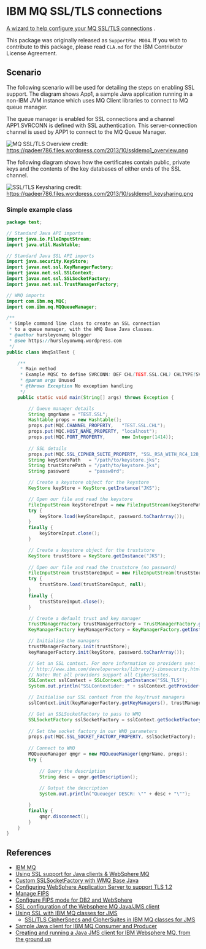 IBM MQ SSL/TLS connections
==========================

[A wizard to help configure your MQ SSL/TLS connections](https://github.com/ibm-messaging/mq-tls-ssl-wizard)
.

This package was originally released as `SupportPac MO04`. 
If you wish to contribute to this package, please read `CLA.md` 
for the IBM Contributor License Agreement.

## Scenario
The following scenario will be used for detailing the steps on enabling SSL support.
The diagram shows App1, a sample Java application running in a non-IBM JVM instance which uses MQ Client libraries to connect to MQ queue manager.

The queue manager is enabled for SSL connections and a channel APP1.SVRCONN is defined with SSL authentication. This server-connection channel is used by APP1 to connect to the MQ Queue Manager.

![][figure1]
credit: https://qadeer786.files.wordpress.com/2013/10/ssldemo1_overview.png

The following diagram shows how the certificates contain public, private keys and the contents of the key databases of either ends of the SSL channel.

![][figure2]
credit: https://qadeer786.files.wordpress.com/2013/10/ssldemo1_keysharing.png

### Simple example class

```java
package test;

// Standard Java API imports 
import java.io.FileInputStream;
import java.util.Hashtable;

// Standard Java SSL API imports
import java.security.KeyStore;
import javax.net.ssl.KeyManagerFactory;
import javax.net.ssl.SSLContext;
import javax.net.ssl.SSLSocketFactory;
import javax.net.ssl.TrustManagerFactory;

// WMQ imports
import com.ibm.mq.MQC;
import com.ibm.mq.MQQueueManager;

/**
 * Simple command line class to create an SSL connection
 * to a queue manager, with the WMQ Base Java classes.
 * @author hursleyonwmq blogger
 * @see https://hursleyonwmq.wordpress.com
 */
public class WmqSslTest {

    /**
     * Main method
     * Example MQSC to define SVRCONN: DEF CHL(TEST.SSL.CHL) CHLTYPE(SVRCONN) SSLCIPH(RC4_MD5_US)
     * @param args Unused
     * @throws Exception No exception handling
     */
    public static void main(String[] args) throws Exception {

        // Queue manager details
        String qmgrName = "TEST.SSL";
        Hashtable props = new Hashtable();
        props.put(MQC.CHANNEL_PROPERTY,   "TEST.SSL.CHL");
        props.put(MQC.HOST_NAME_PROPERTY, "localhost");
        props.put(MQC.PORT_PROPERTY,      new Integer(1414));
        
        // SSL details
        props.put(MQC.SSL_CIPHER_SUITE_PROPERTY, "SSL_RSA_WITH_RC4_128_MD5");
        String keyStorePath   = "/path/to/keystore.jks";
        String trustStorePath = "/path/to/keystore.jks";
        String password       = "passw0rd";

        // Create a keystore object for the keystore
        KeyStore keyStore = KeyStore.getInstance("JKS");

        // Open our file and read the keystore
        FileInputStream keyStoreInput = new FileInputStream(keyStorePath);
        try {
            keyStore.load(keyStoreInput, password.toCharArray());
        }
        finally {
            keyStoreInput.close();
        }               

        // Create a keystore object for the truststore
        KeyStore trustStore = KeyStore.getInstance("JKS");
        
        // Open our file and read the truststore (no password)
        FileInputStream trustStoreInput = new FileInputStream(trustStorePath);
        try {
            trustStore.load(trustStoreInput, null);
        }
        finally {
            trustStoreInput.close();
        }               

        // Create a default trust and key manager
        TrustManagerFactory trustManagerFactory = TrustManagerFactory.getInstance(TrustManagerFactory.getDefaultAlgorithm());
        KeyManagerFactory keyManagerFactory = KeyManagerFactory.getInstance(KeyManagerFactory.getDefaultAlgorithm());

        // Initialise the managers
        trustManagerFactory.init(trustStore);
        keyManagerFactory.init(keyStore, password.toCharArray());

        // Get an SSL context. For more information on providers see:
        // http://www.ibm.com/developerworks/library/j-ibmsecurity.html
        // Note: Not all providers support all CipherSuites.
        SSLContext sslContext = SSLContext.getInstance("SSL_TLS");
        System.out.println("SSLContextider: " + sslContext.getProvider().toString());

        // Initialise our SSL context from the key/trust managers  
        sslContext.init(keyManagerFactory.getKeyManagers(), trustManagerFactory.getTrustManagers(), null);

        // Get an SSLSocketFactory to pass to WMQ
        SSLSocketFactory sslSocketFactory = sslContext.getSocketFactory();
        
        // Set the socket factory in our WMQ parameters
        props.put(MQC.SSL_SOCKET_FACTORY_PROPERTY, sslSocketFactory);
        
        // Connect to WMQ
        MQQueueManager qmgr = new MQQueueManager(qmgrName, props);
        try {
        
            // Query the description
            String desc = qmgr.getDescription();
            
            // Output the description
            System.out.println("Queueger DESCR: \"" + desc + "\"");

        }
        finally {
            qmgr.disconnect();
        }
    }
}
```

## References
 - [IBM MQ](https://www.ibm.com/support/knowledgecenter/SSFKSJ/com.ibm.mq.helphome.doc/product_welcome_wmq.htm)
 - [Using SSL support for Java clients & WebSphere MQ](https://qadeer786.wordpress.com/2013/10/08/using-ssl-support-for-java-clients-websphere-mq/)
 - [Custom SSLSocketFactory with WMQ Base Java](https://hursleyonwmq.wordpress.com/2007/03/08/custom-sslsocketfactory-with-wmq-base-java/)
 - [Configuring WebSphere Application Server to support TLS 1.2](https://www.ibm.com/support/knowledgecenter/en/SS2L6K_5.0.0/com.ibm.rational.relm.install.doc/topics/t_enable_tls1.2_was.html)
 - [Manage FIPS](https://www.ibm.com/support/knowledgecenter/en/SSAW57_8.5.5/com.ibm.websphere.nd.doc/ae/usec_manage_fips.html)
 - [Configure FIPS mode for DB2 and WebSphere](https://www.ibm.com/developerworks/data/library/techarticle/dm-ind-configure-fips-db2-ws/index.html)
 - [SSL configuration of the Websphere MQ Java/JMS client](https://www.ibm.com/developerworks/websphere/library/techarticles/0510_fehners/0510_fehners.html)
 - [Using SSL with IBM MQ classes for JMS](https://www.ibm.com/support/knowledgecenter/en/SSFKSJ_8.0.0/com.ibm.mq.dev.doc/q032390_.htm)
   - [SSL/TLS CipherSpecs and CipherSuites in IBM MQ classes for JMS](https://www.ibm.com/support/knowledgecenter/en/SSFKSJ_8.0.0/com.ibm.mq.dev.doc/q113220_.htm)
- [Sample Java client for IBM MQ Consumer and Producer](https://riyafa.wordpress.com/2016/02/21/sample-java-client-for-websphere-mq-consumer-and-producer/)
- [Creating and running a Java JMS client for IBM Websphere MQ, from the ground up](http://www.kevinboone.net/simplewmqclient.html)

[figure1]: https://github.com/junlapong/mq-tls-ssl-wizard/raw/master/media/mq_ssl_tls_overview.png "MQ SSL/TLS Overview"
[figure2]: https://github.com/junlapong/mq-tls-ssl-wizard/raw/master/media/ssl_tls_keysharing.png "SSL/TLS Keysharing"
